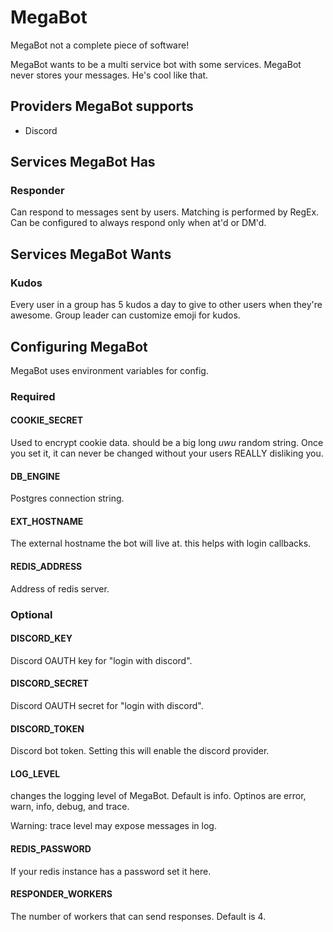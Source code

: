 # MegaBot

MegaBot not a complete piece of software!

MegaBot wants to be a multi service bot with some services. MegaBot never stores your messages. He's cool like that.

## Providers MegaBot supports
* Discord

## Services MegaBot Has
### Responder
Can respond to messages sent by users. Matching is performed by RegEx. Can be configured to always respond only when at'd or DM'd. 

## Services MegaBot Wants
### Kudos
Every user in a group has 5 kudos a day to give to other users when they're awesome. Group leader can customize emoji for kudos.

## Configuring MegaBot
MegaBot uses environment variables for config.
### Required
#### COOKIE_SECRET
Used to encrypt cookie data. should be a big long *uwu* random string. Once you set it, it can never be changed without your users REALLY disliking you. 

#### DB_ENGINE
Postgres connection string.

#### EXT_HOSTNAME
The external hostname the bot will live at. this helps with login callbacks.

#### REDIS_ADDRESS
Address of redis server.

### Optional 
#### DISCORD_KEY
Discord OAUTH key for "login with discord".

#### DISCORD_SECRET
Discord OAUTH secret for "login with discord".

#### DISCORD_TOKEN
Discord bot token. Setting this will enable the discord provider.

#### LOG_LEVEL
changes the logging level of MegaBot. Default is info. Optinos are error, warn, info, debug, and trace. 

Warning: trace level may expose messages in log.

#### REDIS_PASSWORD
If your redis instance has a password set it here.

#### RESPONDER_WORKERS
The number of workers that can send responses. Default is 4. 